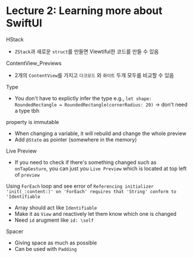 # Lecture 2: Learning more about SwiftUI

HStack
- `ZStack`과 새로운 `struct`를 만들면 Viewtiful한 코드를 만들 수 있음

ContentView_Previews
- 2개의 `ContentView`를 가지고 `다크모드` 와 `화이트` 두개 모두를 비교할 수 있음

Type
- You don't have to explictly infer the type 
e.g., `let shape: RoundedRectangle = RoundedRectangle(cornerRadius: 20)` -> don't need a type tbh

property is immutable
- When changing a variable, it will rebuild and change the whole preview
- Add `@State` as pointer (somewhere in the memory)

Live Preview
- If you need to check if there's something changed such as `onTapGesture`, you can just you `Live Preview` which is located at top left of `preview`

Using `ForEach` loop and see error of ```Referencing initializer 'init(_:content:)' on 'ForEach' requires that 'String' conform to 'Identifiable```
- Array<String> should act like `Identifiable`
- Make it as `View` and reactively let them know which one is changed
- Need `id` arugment like `id: \self`
  
Spacer
  - Giving space as much as possible
  - Can be used with `Padding`
